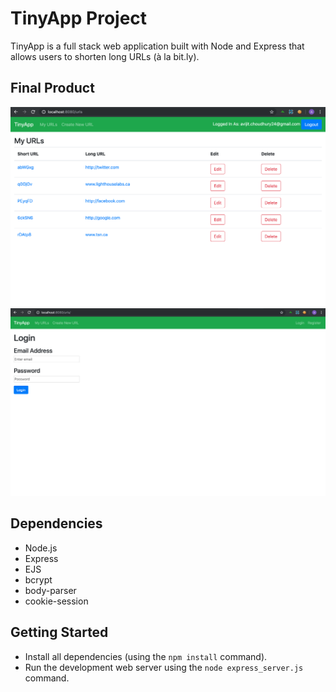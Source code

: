 # TinyApp Project

TinyApp is a full stack web application built with Node and Express that allows users to shorten long URLs (à la bit.ly).

## Final Product

!["screenshot of MyURLS page"](https://github.com/avijitchoudhury/tinyapp/blob/master/docs/myurls-page.png?raw=true)
!["screenshot of Login Page"](https://github.com/avijitchoudhury/tinyapp/blob/master/docs/urls-page.png?raw=true)

## Dependencies

- Node.js
- Express
- EJS
- bcrypt
- body-parser
- cookie-session

## Getting Started

- Install all dependencies (using the `npm install` command).
- Run the development web server using the `node express_server.js` command.